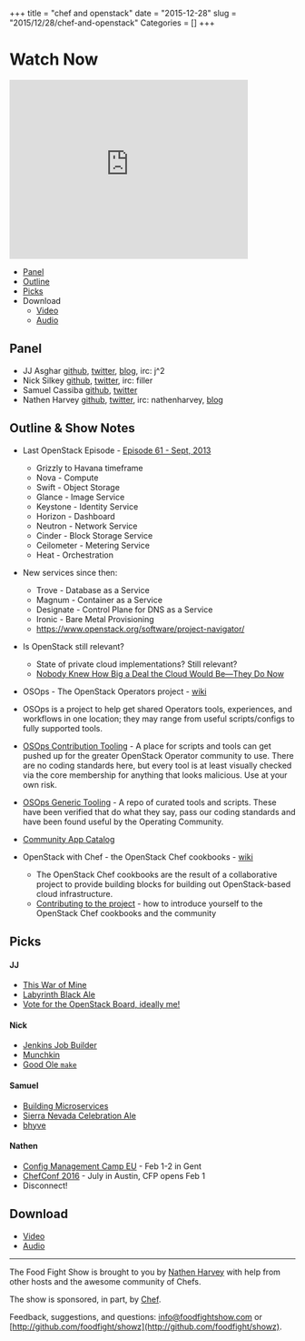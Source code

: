+++
title = "chef and openstack"
date = "2015-12-28"
slug = "2015/12/28/chef-and-openstack"
Categories = []
+++

# Watch Now

<iframe width="420" height="315" src="http://www.youtube.com/embed/UOxsre69cPo" frameborder="0" allowfullscreen></iframe>

* [Panel](http://foodfightshow.org/2015/12/chef-and-openstack.html#panel)
* [Outline](http://foodfightshow.org/2015/12/chef-and-openstack.html#outline)
* [Picks](http://foodfightshow.org/2015/12/chef-and-openstack.html#picks)
* Download
  * [Video](http://youtu.be/UOxsre69cPo)
  * [Audio](http://traffic.libsyn.com/foodfight/foodfight-96-chef-and-openstack.mp3)

<!-- more -->

Panel<a name="panel"></a>
-----

* JJ Asghar [github](https://github.com/jjasghar), [twitter](http://twitter.com/jjasghar), [blog](http://jjasghar.github.io), irc: j^2
* Nick Silkey [github](https://github.com/filler/), [twitter](https://twitter.com/filler/), irc: filler
* Samuel Cassiba [github](https://github.com/scassiba), [twitter](https://twitter.com/scassiba)
* Nathen Harvey [github](http://github.com/nathenharvey), [twitter](http://twitter.com/nathenharvey), irc: nathenharvey, [blog](http://nathenharvey.com)

Outline & Show Notes<a name="outline"></a>
-------
* Last OpenStack Episode - [Episode 61 - Sept, 2013](http://foodfightshow.org/2013/09/openstack.html)
  * Grizzly to Havana timeframe
  * Nova - Compute
  * Swift - Object Storage
  * Glance - Image Service
  * Keystone - Identity Service
  * Horizon - Dashboard
  * Neutron - Network Service
  * Cinder - Block Storage Service
  * Ceilometer - Metering Service
  * Heat - Orchestration
* New services since then:
  * Trove - Database as a Service
  * Magnum - Container as a Service
  * Designate - Control Plane for DNS as a Service
  * Ironic - Bare Metal Provisioning
  * https://www.openstack.org/software/project-navigator/


* Is OpenStack still relevant?
  * State of private cloud implementations?  Still relevant?
  * [Nobody Knew How Big a Deal the Cloud Would Be—They Do Now](http://www.wired.com/2015/12/2015-was-the-year-the-cloud-defeated-techs-walking-dead)


* OSOps - The OpenStack Operators project - [wiki](https://wiki.openstack.org/wiki/Osops)
* OSOps is a project to help get shared Operators tools, experiences, and workflows in one location; they may range from useful scripts/configs to fully supported tools.
* [OSOps Contribution Tooling](https://github.com/openstack/osops-tools-contrib) - A place for scripts and tools can get pushed up for the greater OpenStack Operator community to use. There are no coding standards here, but every tool is at least visually checked via the core membership for anything that looks malicious. Use at your own risk.
* [OSOps Generic Tooling](https://github.com/openstack/osops-tools-generic) - A repo of curated tools and scripts. These have been verified that do what they say, pass our coding standards and have been found useful by the Operating Community.

* [Community App Catalog](http://apps.openstack.org/)

* OpenStack with Chef - the OpenStack Chef cookbooks - [wiki](https://wiki.openstack.org/wiki/Chef)
  * The OpenStack Chef cookbooks are the result of a collaborative project to provide building blocks for building out OpenStack-based cloud infrastructure.
  * [Contributing to the project](https://wiki.openstack.org/wiki/Chef/GettingStarted) - how to introduce yourself to the OpenStack Chef cookbooks and the community


Picks<a name="picks"></a>
-----

#### JJ  

* [This War of Mine](http://www.11bitstudios.com/games/16/this-war-of-mine)
* [Labyrinth Black Ale](https://untappd.com/b/uinta-brewing-company-labyrinth-black-ale/10948)
* [Vote for the OpenStack Board, ideally me!](https://www.openstack.org/community/members/profile/19802)

#### Nick

* [Jenkins Job Builder](http://docs.openstack.org/infra/jenkins-job-builder/)
* [Munchkin](http://www.worldofmunchkin.com/game/)
* [Good Ole `make`](http://www.gnu.org/software/make/manual/make.html)

#### Samuel  

* [Building Microservices](http://www.amazon.com/Building-Microservices-Sam-Newman/dp/1491950358/)
* [Sierra Nevada Celebration Ale](http://www.sierranevada.com/beer/seasonal/celebration-ale)
* [bhyve](http://bhyve.org/)

#### Nathen  

* [Config Management Camp EU](http://cfgmgmtcamp.eu/) - Feb 1-2 in Gent
* [ChefConf 2016](https://www.chef.io/chefconf/) - July in Austin, CFP opens Feb 1
* Disconnect!


Download
--------
* [Video](http://youtu.be/UOxsre69cPo)
* [Audio](http://traffic.libsyn.com/foodfight/foodfight-96-chef-and-openstack.mp3)

<hr />

The Food Fight Show is brought to you by [Nathen Harvey](https://twitter.com/nathenharvey) with help from other hosts and the awesome community of Chefs.

The show is sponsored, in part, by [Chef](http://www.chef.io).

Feedback, suggestions, and questions:  [info@foodfightshow.com](mailto:info@foodfightshow.com) or  [http://github.com/foodfight/showz](http://github.com/foodfight/showz).
